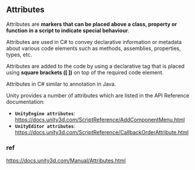 ## Attributes

Attributes are **markers that can be placed above a class, property or function in a script to indicate special behaviour**. 

Attributes are used in C# to convey declarative information or metadata about various code elements such as methods, assemblies, properties, types, etc.

Attributes are added to the code by using a declarative tag that is placed using **square brackets ([ ])** on top of the required code element. 

Attributes in C# similar to annotation in Java.

Unity provides a number of attributes which are listed in the API Reference documentation:
- **`UnityEngine attributes`**: https://docs.unity3d.com/ScriptReference/AddComponentMenu.html
- **`UnityEditor attributes`**: https://docs.unity3d.com/ScriptReference/CallbackOrderAttribute.html


### ref
https://docs.unity3d.com/Manual/Attributes.html

